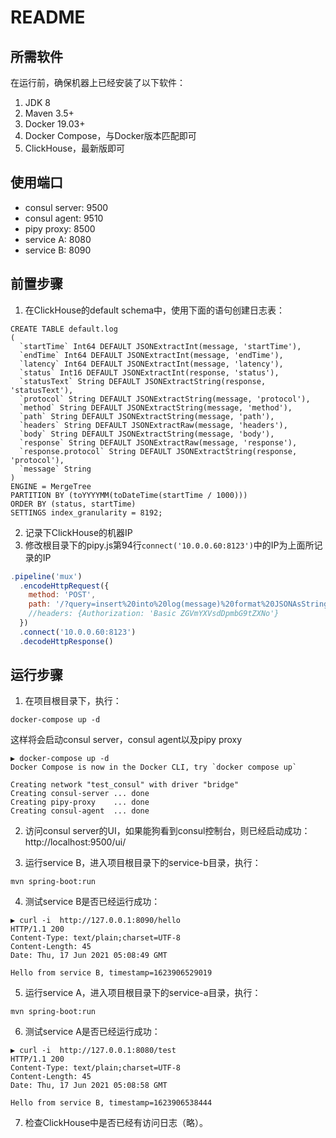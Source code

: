 # README

## 所需软件
在运行前，确保机器上已经安装了以下软件：
1. JDK 8
2. Maven 3.5+
3. Docker 19.03+
4. Docker Compose，与Docker版本匹配即可
5. ClickHouse，最新版即可

## 使用端口
- consul server: 9500
- consul agent: 9510
- pipy proxy: 8500
- service A: 8080
- service B: 8090

## 前置步骤
1. 在ClickHouse的default schema中，使用下面的语句创建日志表：
  ```shell
  CREATE TABLE default.log
  (
    `startTime` Int64 DEFAULT JSONExtractInt(message, 'startTime'),
    `endTime` Int64 DEFAULT JSONExtractInt(message, 'endTime'),
    `latency` Int64 DEFAULT JSONExtractInt(message, 'latency'),
    `status` Int16 DEFAULT JSONExtractInt(response, 'status'),
    `statusText` String DEFAULT JSONExtractString(response, 'statusText'),
    `protocol` String DEFAULT JSONExtractString(message, 'protocol'),
    `method` String DEFAULT JSONExtractString(message, 'method'),
    `path` String DEFAULT JSONExtractString(message, 'path'),
    `headers` String DEFAULT JSONExtractRaw(message, 'headers'),
    `body` String DEFAULT JSONExtractString(message, 'body'),
    `response` String DEFAULT JSONExtractRaw(message, 'response'),
    `response.protocol` String DEFAULT JSONExtractString(response, 'protocol'),
    `message` String
  )
  ENGINE = MergeTree
  PARTITION BY (toYYYYMM(toDateTime(startTime / 1000)))
  ORDER BY (status, startTime)
  SETTINGS index_granularity = 8192;
  ```

2. 记录下ClickHouse的机器IP
3. 修改根目录下的pipy.js第94行`connect('10.0.0.60:8123')`中的IP为上面所记录的IP
  ```javascript
  .pipeline('mux')
    .encodeHttpRequest({
      method: 'POST',
      path: '/?query=insert%20into%20log(message)%20format%20JSONAsString',
      //headers: {Authorization: 'Basic ZGVmYXVsdDpmbG9tZXNo'}
    })
    .connect('10.0.0.60:8123')
    .decodeHttpResponse()
  ```


## 运行步骤
1. 在项目根目录下，执行：
  ```shell
  docker-compose up -d
  ```
  这样将会启动consul server，consul agent以及pipy proxy
  ```shell
  ▶ docker-compose up -d 
  Docker Compose is now in the Docker CLI, try `docker compose up`

  Creating network "test_consul" with driver "bridge"
  Creating consul-server ... done
  Creating pipy-proxy    ... done
  Creating consul-agent  ... done
  ```
2. 访问consul server的UI，如果能狗看到consul控制台，则已经启动成功：http://localhost:9500/ui/

3. 运行service B，进入项目根目录下的service-b目录，执行：
```shell
mvn spring-boot:run
```
4. 测试service B是否已经运行成功：
```shell
▶ curl -i  http://127.0.0.1:8090/hello
HTTP/1.1 200 
Content-Type: text/plain;charset=UTF-8
Content-Length: 45
Date: Thu, 17 Jun 2021 05:08:49 GMT

Hello from service B, timestamp=1623906529019
```

5. 运行service A，进入项目根目录下的service-a目录，执行：
```shell
mvn spring-boot:run
```
6. 测试service A是否已经运行成功：
```shell
▶ curl -i  http://127.0.0.1:8080/test 
HTTP/1.1 200 
Content-Type: text/plain;charset=UTF-8
Content-Length: 45
Date: Thu, 17 Jun 2021 05:08:58 GMT

Hello from service B, timestamp=1623906538444
```

7. 检查ClickHouse中是否已经有访问日志（略）。
